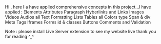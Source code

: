 Hi , here I a have applied comprehensive concepts in this project...I have applied :
Elements
Attributes
Paragraph
Hyberlinks and Links
Images
Videos
Audios
all Text Formatting
Lists
Tables
all Colors type
Span & div
Meta Tags
Iframes
Forms
id & classes
Buttons
Comments
and Validation

Note : please install Live Server extension to see my website live
thank you for reading ^_^
